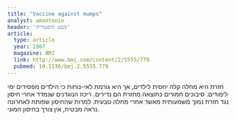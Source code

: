 ```yaml
---
title: "Vaccine against mumps"
analyst: amantonio
header: 'מעט היסטוריה'
article:
  type: article
  year: 1967
  magazine: BMJ
  link: http://www.bmj.com/content/2/5555/779
  pubmed: 10.1136/bmj.2.5555.779
---
```


חזרת היא מחלה קלה יחסית לילדים, אך היא גורמת לאי-נוחות כי הילדים מפסידים ימי לימודים. סיבוכים חמורים כתוצאה מחזרת הם נדירים.
ריכוז הנוגדנים שנמדד אחרי חיסון נגד חזרת נמוך משמעותית מאשר אחרי מחלה טבעית.
למרות שהחיסון שפותח לאחרונה נראה מבטיח, אין צורך בחיסון המוני.
